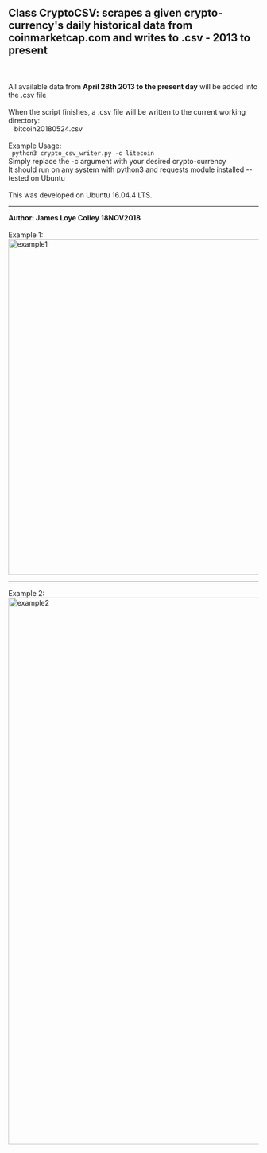 ## Class CryptoCSV: scrapes a given crypto-currency's <b>daily</b> historical data from coinmarketcap.com and writes to .csv - 2013 to present
<br><br>
All available data from <b>April 28th 2013 to the present day</b> will be added into the .csv file
<br><br>
When the script finishes, a .csv file will be written to the current working directory:<br>
&nbsp; &nbsp;bitcoin20180524.csv
<br><br>
Example Usage:
<br>
<code>
python3 crypto_csv_writer.py -c litecoin
</code>
<br>
Simply replace the -c argument with your desired crypto-currency
<br>
It should run on any system with python3 and requests module installed -- tested on Ubuntu
<br><br>
This was developed on Ubuntu 16.04.4 LTS.
<hr>
<b>Author: James Loye Colley  18NOV2018</b><br><br>
Example 1:<br>
<img src="https://github.com/rootVIII/crypto_csv_writer/blob/master/screenshot1.png" alt="example1" height="675" width="950"><hr>
Example 2:<br>
<img src="https://github.com/rootVIII/crypto_csv_writer/blob/master/screenshot2.png" alt="example2" height="1100" width="900">
